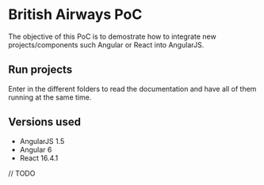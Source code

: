 # British Airways PoC

The objective of this PoC is to demostrate how to integrate new projects/components such Angular or React into AngularJS.

## Run projects

Enter in the different folders to read the documentation and have all of them running at the same time.

## Versions used

- AngularJS 1.5
- Angular 6
- React 16.4.1

// TODO
